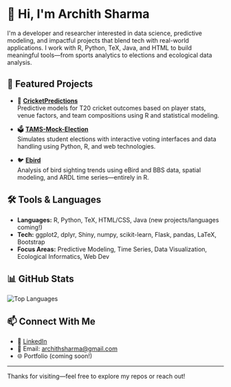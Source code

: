 # 👋 Hi, I'm Archith Sharma

I'm a developer and researcher interested in data science, predictive modeling, and impactful projects that blend tech with real-world applications. I work with R, Python, TeX, Java, and HTML to build meaningful tools—from sports analytics to elections and ecological data analysis.

## 🧠 Featured Projects

- 🏏 [**CricketPredictions**](https://github.com/ArchithSharma/CricketPredictions)  
  Predictive models for T20 cricket outcomes based on player stats, venue factors, and team compositions using R and statistical modeling.

- 🗳️ [**TAMS-Mock-Election**](https://github.com/ArchithSharma/TAMS-Mock-Election)  
  Simulates student elections with interactive voting interfaces and data handling using Python, R, and web technologies.

- 🐦 [**Ebird**](https://github.com/ArchithSharma/Ebird)  
  Analysis of bird sighting trends using eBird and BBS data, spatial modeling, and ARDL time series—entirely in R.

## 🛠️ Tools & Languages

- **Languages:** R, Python, TeX, HTML/CSS, Java (new projects/languages coming!)
- **Tech:** ggplot2, dplyr, Shiny, numpy, scikit-learn, Flask, pandas, LaTeX, Bootstrap
- **Focus Areas:** Predictive Modeling, Time Series, Data Visualization, Ecological Informatics, Web Dev

## 📊 GitHub Stats

![Top Languages](https://github-readme-stats.vercel.app/api/top-langs/?username=ArchithSharma&layout=compact&theme=gruvbox)


## 📫 Connect With Me

- 💼 [LinkedIn](https://www.linkedin.com/in/archith-sharma-9a421a298/)  
- 📧 Email: archithsharma@gmail.com  
- 🌐 Portfolio (coming soon!)

---

Thanks for visiting—feel free to explore my repos or reach out!


<!---
ArchithSharma/ArchithSharma is a ✨ special ✨ repository because its `README.md` (this file) appears on your GitHub profile.
You can click the Preview link to take a look at your changes.
--->

